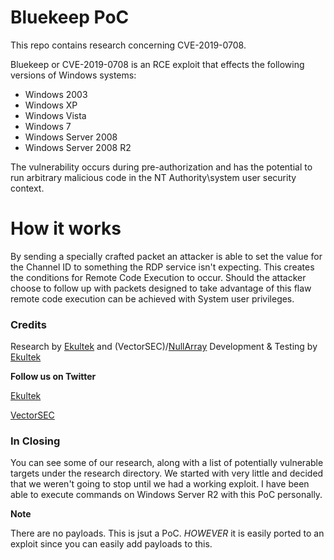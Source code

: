 # Bluekeep PoC

This repo contains research concerning CVE-2019-0708.  

Bluekeep or CVE-2019-0708 is an RCE exploit that effects the following versions of Windows systems:

   - Windows 2003
   - Windows XP
   - Windows Vista
   - Windows 7
   - Windows Server 2008
   - Windows Server 2008 R2

The vulnerability occurs during pre-authorization and has the potential to run arbitrary malicious code in the NT Authority\system 
user security context.

# How it works

By sending a specially crafted packet an attacker is able to set the value for the Channel ID to something the RDP service isn't expecting. This creates the conditions for Remote Code Execution to occur. Should the attacker choose to follow up with packets designed to take advantage of this flaw remote code execution can be achieved with System user privileges.

### Credits
Research by [Ekultek](https://github.com/Ekultek) and (VectorSEC)/[NullArray](https://github.com/NullArray)
Development & Testing by [Ekultek](https://github.com/Ekultek)

**Follow us on Twitter**

[Ekultek](https://twitter.com/stay__salty)

[VectorSEC](https://twitter.com/Real__Vector)

### In Closing

You can see some of our research, along with a list of potentially vulnerable targets under the research directory. We started with very little and decided that we weren't going to stop until we had a working exploit. I have been able to execute commands on Windows Server R2 with this PoC personally.

**Note**

There are no payloads. This is jsut a PoC. _HOWEVER_ it is easily ported to an exploit since you can easily add payloads to this.
